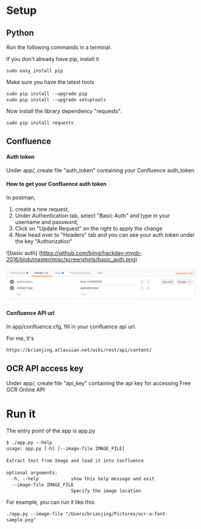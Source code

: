 
# Setup
## Python
Run the following commands in a terminal.

If you don't already have pip, install it
```
sudo easy_install pip
```
Make sure you have the latest tools
```
sudo pip install --upgrade pip
sudo pip install --upgrade setuptools
```
Now install the library dependency "requests".
```
sudo pip install requests
```
## Confluence
#### Auth token
Under app/, create file "auth_token" containing your Confluence auth_token
#### How to get your Confluence auth token
In postman, 

1. create a new request, 
2. Under Authentication tab, select "Basic Auth" and type in your username and password,
3. Click on "Update Request" on the right to apply the change
4. Now head over to "Headers" tab and you can see your auth token under the key "Authorization"

![basic auth]
(https://github.com/bjing/hackday-myob-2016/blob/master/misc/screenshots/basic_auth.png)

![auth token](https://github.com/bjing/hackday-myob-2016/blob/master/misc/screenshots/auth_token.png)

#### Confluence API url
In app/confluence.cfg, fill in your confluence api url. 

For me, it's 
```
https://brianjing.atlassian.net/wiki/rest/api/content/
```
## OCR API access key
Under app/, create file "api_key" containing the api key for accessing Free OCR Online API

# Run it
The entry point of the app is app.py
```
$ ./app.py --help
usage: app.py [-h] [--image-file IMAGE_FILE]

Extract text from Image and load it into Confluence

optional arguments:
  -h, --help            show this help message and exit
  --image-file IMAGE_FILE
                        Specify the image location
```
For example, you can run it like this:
```
./app.py --image-file "/Users/brianjing/Pictures/ocr-a-font-sample.png"
```
